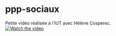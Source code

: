 # ppp-sociaux
Petite vidéo réalisée à l'IUT avec Hélène Cosperec. <br/>
 [![Watch the video](https://raw.github.com/GabLeRoux/WebMole/master/ressources/WebMole_Youtube_Video.png)](https://youtu.be/6dMoRbrR9jM) 

